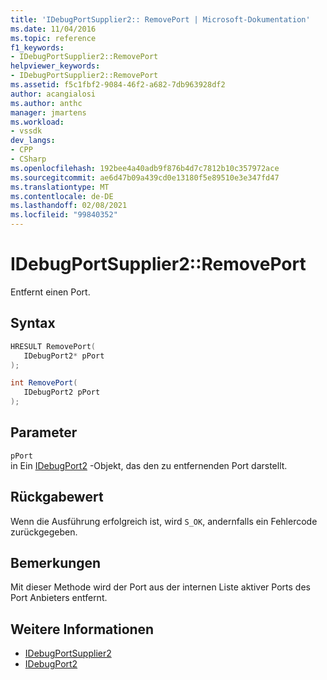 ```yaml
---
title: 'IDebugPortSupplier2:: RemovePort | Microsoft-Dokumentation'
ms.date: 11/04/2016
ms.topic: reference
f1_keywords:
- IDebugPortSupplier2::RemovePort
helpviewer_keywords:
- IDebugPortSupplier2::RemovePort
ms.assetid: f5c1fbf2-9084-46f2-a682-7db963928df2
author: acangialosi
ms.author: anthc
manager: jmartens
ms.workload:
- vssdk
dev_langs:
- CPP
- CSharp
ms.openlocfilehash: 192bee4a40adb9f876b4d7c7812b10c357972ace
ms.sourcegitcommit: ae6d47b09a439cd0e13180f5e89510e3e347fd47
ms.translationtype: MT
ms.contentlocale: de-DE
ms.lasthandoff: 02/08/2021
ms.locfileid: "99840352"
---
```

# <a name="idebugportsupplier2removeport"></a>IDebugPortSupplier2::RemovePort
Entfernt einen Port.

## <a name="syntax"></a>Syntax

```cpp
HRESULT RemovePort( 
   IDebugPort2* pPort
);
```

```csharp
int RemovePort( 
   IDebugPort2 pPort
);
```

## <a name="parameters"></a>Parameter
`pPort`\
in Ein [IDebugPort2](../../../extensibility/debugger/reference/idebugport2.md) -Objekt, das den zu entfernenden Port darstellt.

## <a name="return-value"></a>Rückgabewert
 Wenn die Ausführung erfolgreich ist, wird `S_OK`, andernfalls ein Fehlercode zurückgegeben.

## <a name="remarks"></a>Bemerkungen
 Mit dieser Methode wird der Port aus der internen Liste aktiver Ports des Port Anbieters entfernt.

## <a name="see-also"></a>Weitere Informationen
- [IDebugPortSupplier2](../../../extensibility/debugger/reference/idebugportsupplier2.md)
- [IDebugPort2](../../../extensibility/debugger/reference/idebugport2.md)
